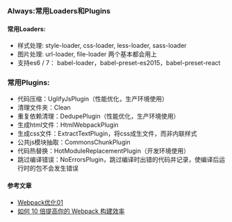### Always:常用Loaders和Plugins

#### 常用Loaders:
  * 样式处理: style-loader, css-loader, less-loader, sass-loader
  * 图片处理: url-loader,  file-loader 两个基本都会用上
  * 支持es6 / 7：  babel-loader，babel-preset-es2015，babel-preset-react

### 常用Plugins:

  * 代码压缩：UglifyJsPlugin（性能优化，生产环境使用）
  * 清理文件夹：Clean
  * 重复依赖清理：DedupePlugin（性能优化，生产环境使用）
  * 生成html文件：HtmlWebpackPlugin
  * 生成css文件：ExtractTextPlugin，将css成生文件，而非内联样式
  * 公共js模块抽取：CommonsChunkPlugin
  * 代码热替换：HotModuleReplacementPlugin（开发环境使用）
  * 跳过编译错误：NoErrorsPlugin，跳过编译时出错的代码并记录，使编译后运行时的包不会发生错误


#### 参考文章
  * [Webpack优化01](https://github.com/lcxfs1991/blog/issues/2)
  * [如何 10 倍提高你的 Webpack 构建效率](https://segmentfault.com/a/1190000005770042)
